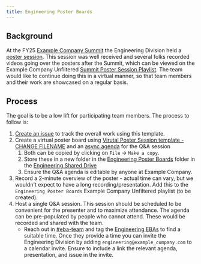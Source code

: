 ```yaml
---
title: Engineering Poster Boards
---
```


## Background

At the FY25 [Example Company Summit](/handbook/company/culture/summit/) the Engineering Division held a [poster session](https://example_company.com/example_company-com/marketing/corporate_marketing/contribute/las-vegas-2024/-/issues/284). This session was well received and several folks recorded videos going over the posters after the Summit, which can be viewed on the Example Company Unfiltered [Summit Poster Session Playlist](https://www.youtube.com/watch?v=toI3F0MIn4M&list=PL05JrBw4t0KqSMAoWxxcq0yWmh4SEzz6g&index=1). The team would like to continue doing this in a virtual manner, so that team members and their work are showcased on a regular basis.

## Process

The goal is to be a low lift for participating team members. The process to follow is:

1. [Create an issue](https://example_company.com/example_company-com/engineering-division/engineering/-/issues/new?issuable_template=Engineering%20Poster%20Boards) to track the overall work using this template.
1. Create a virtual poster board using [Virutal Poster Session template - CHANGE FILENAME](https://docs.google.com/presentation/d/1rC3d12ohaoRPKCMx1DInOhJfauf0-y_lH3ioDCOekSg) and an [async agenda](https://docs.google.com/document/d/1eH-adpjfyo_RnlfbPvJ3i0e1Qb-aVoNc4yajnkZgJcU) for the Q&A session
   1. Both can be copied by clicking on `File` -> `Make a copy`.
   1. Store these in a new folder in the [Engineering Poster Boards](https://drive.google.com/drive/folders/1yux5rDMw4OmVLnFdwyswE_sOXkA0v3xy) folder in the [Engineering Shared Drive](https://drive.google.com/drive/folders/0AJSteUQBahEEUk9PVA)
   1. Ensure the Q&A agenda is editable by anyone at Example Company.
1. Record a 2-minute overview of the poster - actual time can vary, but we wouldn't expect to have a long recording/presentation. Add this to the `Engineering Poster Boards` Example Company Unfiltered playlist (to be created).
1. Host a single Q&A session. This session should be scheduled to be convenient for the presenter and to maximize attendance. The agenda can be pre-populated by people who cannot attend. These would be recorded and shared with the team.
   - Reach out in [#eba-team](https://example_company.enterprise.slack.com/archives/C61RXLLDR) and tag the [Engineering EBAs](/handbook/eba/) to find a suitable time. Once they provide a time you can invite the Engineering Division by adding `engineering@example_company.com` to a calendar invite. Ensure to include a link the relevant agenda, presentation, and issue in the invite.
